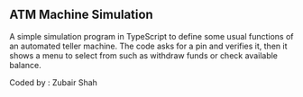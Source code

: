 ATM Machine Simulation
----------------------------------

A simple simulation program in TypeScript to define some usual functions of an automated teller machine.
The code asks for a pin and verifies it, then it shows a menu to select from such as withdraw funds or check available balance.

Coded by : Zubair Shah